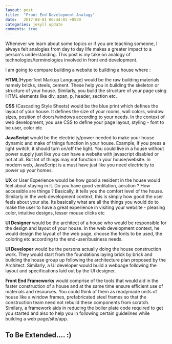 ```yaml
---
layout: post
title:  "Front End Development Analogy"
date:   2017-08-01 06:44:01 +0530
categories: jekyll update
comments: true
---
```


Whenever we learn about some topics or if you are teaching someone, I always felt analogies from day to day life makes a greater impact to a person's understanding. This post is my take on analogy of technologies/terminologies involved in front end development.

I am going to compare building a website to building a house where :

**HTML**(HyperText Markup Language) would be the raw building materials namely bricks, steels, cement. These help you in building the skeleton or structure of your house. Similarly, you build the structure of your page using HTML elements like div, span, p, header, section etc.

**CSS** (Cascading Style Sheets) would be the blue print which defines the layout of your house. It defines the size of your rooms, wall colors, window sizes, position of doors/windows according to your needs. In the context of web development, you use CSS to define your page layout, styling - font to be user, color etc

**JavaScript** would be the electricity/power needed to make your house dynamic and make of things function in your house. Example, if you press a light switch, it should turn on/off the light. You could live in a house without power supply just like you can have a website with javascript disabled or not at all. But lot of things may not function in your house/website. In modern web, JavaScript is a must have just like you need electricity to power up your homes.

**UX** or User Experience would be how good a resident in the house would feel about staying in it. Do you have good ventilation, aeration ? How accessible are things ? Basically, it tells you the comfort level of the house. Similarly in the web development context, this is simply how good the user feels about your site. Its basically what are all the things you would do to make the user to have a great experience in visiting your website - pleasing color, intuitive designs, lesser mouse clicks etc

**UI Designer** would be the architect of a house who would be responsible for the design and layout of your house. In the web development context, he would design the layout of the web page, choose the fonts to be used, the coloring etc according to the end-user/business needs.

**UI Developer** would be the persons actually doing the house construction work. They would start from the foundations laying brick by brick and building the house group up following the architecture plan proposed by the Architect. Similarly, a UI developer would build a webpage following the layout and specifications laid out by the UI designer.

**Front End Frameworks** would comprise of the tools that would aid in the faster construction of a house and at the same time ensure efficient use of materials and resources. You could think of them as readymade units of house like a window frames, prefabricated steel frames so that the construction team need not rebuild these components from scratch. Similary, a framework aids in reducing the boiler plate code required to get you started and also to help you in following certain guidelines while building a web page/site/app.


## To Be Extended.... :) 

